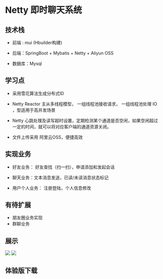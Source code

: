 # Netty 即时聊天系统



## 技术栈 

+ 前端 :  mui (Hbuilder构建)

+ 后端：SpringBoot + Mybatis + Netty + Aliyun OSS

+ 数据库：Mysql

  

## 学习点

+ 采用雪花算法生成分布式ID

+ Netty Reactor 主从多线程模型， 一组线程池接收请求， 一组线程池处理 IO ，型适用于高并发场景 

+ Netty 心跳处理及读写超时设置，定期检测某个通道是否空闲，如果空闲超过一定的时间，就可以将对应客户端的通道资源关闭。

+ 文件上传采用 阿里云OSS，便捷高效

  

## 实现业务

+ 好友业务： 好友查找（扫一扫），申请添加和发起会话

+ 聊天业务：文本消息发送，已读/未读消息状态标记

+ 用户个人业务： 注册登陆，个人信息修改

  



## 有待扩展

+ 朋友圈业务实现
+ 群聊业务



## 展示

![](https://pigman1533.club/usr/uploads/2019/12/3122061926.jpg)
![](https://pigman1533.club/usr/uploads/2019/12/1181087857.jpg)



## 体验版下载

